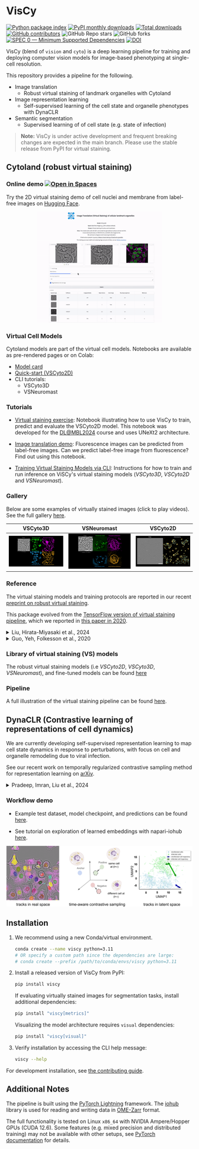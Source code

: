 # VisCy

[![Python package index](https://img.shields.io/pypi/v/viscy.svg)](https://pypi.org/project/viscy)
[![PyPI monthly downloads](https://img.shields.io/pypi/dm/viscy.svg)](https://pypistats.org/packages/viscy)
[![Total downloads](https://pepy.tech/badge/viscy)](https://pepy.tech/project/viscy)
[![GitHub contributors](https://img.shields.io/github/contributors-anon/mehta-lab/VisCy)](https://github.com/mehta-lab/VisCy/graphs/contributors)
![GitHub Repo stars](https://img.shields.io/github/stars/mehta-lab/VisCy)
![GitHub forks](https://img.shields.io/github/forks/mehta-lab/VisCy)
[![SPEC 0 — Minimum Supported Dependencies](https://img.shields.io/badge/SPEC-0-green?labelColor=%23004811&color=%235CA038)](https://scientific-python.org/specs/spec-0000/)
[![DOI](https://zenodo.org/badge/DOI/10.5281/zenodo.15022186.svg)](https://doi.org/10.5281/zenodo.15022186)

VisCy (blend of `vision` and `cyto`) is a deep learning pipeline for training and deploying computer vision models for image-based phenotyping at single-cell resolution.

This repository provides a pipeline for the following.

- Image translation
  - Robust virtual staining of landmark organelles with Cytoland
- Image representation learning
  - Self-supervised learning of the cell state and organelle phenotypes with DynaCLR
- Semantic segmentation
  - Supervised learning of of cell state (e.g. state of infection)

> **Note:**
VisCy is under active development and frequent breaking changes are expected in the main branch.
Please use the stable release from PyPI for virtual staining.

## Cytoland (robust virtual staining)

### Online demo [![Open in Spaces](https://huggingface.co/datasets/huggingface/badges/resolve/main/open-in-hf-spaces-sm-dark.svg)](https://huggingface.co/spaces/compmicro-czb/VirtualStaining)

Try the 2D virtual staining demo of cell nuclei and membrane from label-free images on
[Hugging Face](https://huggingface.co/spaces/compmicro-czb/VirtualStaining).

<p align="center">
<a href="https://compmicro-czb-virtualstaining.hf.space" target="_blank" rel="noopener noreferrer">
<img src="https://github.com/mehta-lab/VisCy/blob/7d3bed92e91fb44611a45be5350320d65ffcc111/docs/figures/vs_hf_demo.gif?raw=true" alt="Virtual Staining App Demo" height="300px" />
</a>
</p>

### Virtual Cell Models

Cytoland models are part of the virtual cell models.
Notebooks are available as pre-rendered pages or on Colab:

- [Model card](https://virtualcellmodels.cziscience.com/model/01961244-1970-7851-a4b9-fdbfa2fba9b2)
- [Quick-start (VSCyto2D)](https://virtualcellmodels.cziscience.com/quickstart/cytoland-quickstart)
- CLI tutorials:
  - VSCyto3D
  - VSNeuromast

### Tutorials

- [Virtual staining exercise](https://github.com/mehta-lab/VisCy/blob/main/examples/virtual_staining/dlmbl_exercise/solution.ipynb):
Notebook illustrating how to use VisCy to train, predict and evaluate the VSCyto2D model. This notebook was developed for the [DL@MBL2024](https://github.com/dlmbl/DL-MBL-2024) course and uses UNeXt2 architecture.

- [Image translation demo](https://github.com/mehta-lab/VisCy/blob/main/examples/virtual_staining/img2img_translation/solution.ipynb): Fluorescence images can be predicted from label-free images. Can we predict label-free image from fluorescence? Find out using this notebook.

- [Training Virtual Staining Models via CLI](https://github.com/mehta-lab/VisCy/wiki/virtual-staining-instructions):
Instructions for how to train and run inference on ViSCy's virtual staining models (*VSCyto3D*, *VSCyto2D* and *VSNeuromast*).

### Gallery

Below are some examples of virtually stained images (click to play videos).
See the full gallery [here](https://github.com/mehta-lab/VisCy/wiki/Gallery).

| VSCyto3D | VSNeuromast | VSCyto2D |
|:---:|:---:|:---:|
| [![HEK293T](https://github.com/mehta-lab/VisCy/blob/dde3e27482e58a30f7c202e56d89378031180c75/docs/figures/svideo_1.png?raw=true)](https://github.com/mehta-lab/VisCy/assets/67518483/d53a81eb-eb37-44f3-b522-8bd7bddc7755) | [![Neuromast](https://github.com/mehta-lab/VisCy/blob/dde3e27482e58a30f7c202e56d89378031180c75/docs/figures/svideo_3.png?raw=true)](https://github.com/mehta-lab/VisCy/assets/67518483/4cef8333-895c-486c-b260-167debb7fd64) | [![A549](https://github.com/mehta-lab/VisCy/blob/dde3e27482e58a30f7c202e56d89378031180c75/docs/figures/svideo_5.png?raw=true)](https://github.com/mehta-lab/VisCy/assets/67518483/287737dd-6b74-4ce3-8ee5-25fbf8be0018) |

### Reference

The virtual staining models and training protocols are reported in our recent [preprint on robust virtual staining](https://www.biorxiv.org/content/10.1101/2024.05.31.596901).

This package evolved from the [TensorFlow version of virtual staining pipeline](https://github.com/mehta-lab/microDL), which we reported in [this paper in 2020](https://elifesciences.org/articles/55502).

<details>
  <summary>Liu, Hirata-Miyasaki et al., 2024</summary>

  <pre><code>
  @article {Liu2024.05.31.596901,
          author = {Liu, Ziwen and Hirata-Miyasaki, Eduardo and Pradeep, Soorya and Rahm, Johanna and Foley, Christian and Chandler, Talon and Ivanov, Ivan and Woosley, Hunter and Lao, Tiger and Balasubramanian, Akilandeswari and Liu, Chad and Leonetti, Manu and Arias, Carolina and Jacobo, Adrian and Mehta, Shalin B.},
          title = {Robust virtual staining of landmark organelles},
          elocation-id = {2024.05.31.596901},
          year = {2024},
          doi = {10.1101/2024.05.31.596901},
          publisher = {Cold Spring Harbor Laboratory},
          URL = {https://www.biorxiv.org/content/early/2024/06/03/2024.05.31.596901},
          eprint = {https://www.biorxiv.org/content/early/2024/06/03/2024.05.31.596901.full.pdf},
          journal = {bioRxiv}
      }
</code></pre>
</details>

<details>
 <summary>Guo, Yeh, Folkesson et al., 2020</summary>

  <pre><code>
  @article {10.7554/eLife.55502,
      article_type = {journal},
      title = {Revealing architectural order with quantitative label-free imaging and deep learning},
      author = {Guo, Syuan-Ming and Yeh, Li-Hao and Folkesson, Jenny and Ivanov, Ivan E and Krishnan, Anitha P and Keefe, Matthew G and Hashemi, Ezzat and Shin, David and Chhun, Bryant B and Cho, Nathan H and Leonetti, Manuel D and Han, May H and Nowakowski, Tomasz J and Mehta, Shalin B},
      editor = {Forstmann, Birte and Malhotra, Vivek and Van Valen, David},
      volume = 9,
      year = 2020,
      month = {jul},
      pub_date = {2020-07-27},
      pages = {e55502},
      citation = {eLife 2020;9:e55502},
      doi = {10.7554/eLife.55502},
      url = {https://doi.org/10.7554/eLife.55502},
      keywords = {label-free imaging, inverse algorithms, deep learning, human tissue, polarization, phase},
      journal = {eLife},
      issn = {2050-084X},
      publisher = {eLife Sciences Publications, Ltd},
      }
    </code></pre>
  </details>

### Library of virtual staining (VS) models

The robust virtual staining models (i.e *VSCyto2D*, *VSCyto3D*, *VSNeuromast*), and fine-tuned models can be found [here](https://github.com/mehta-lab/VisCy/wiki/Library-of-virtual-staining-(VS)-Models)

### Pipeline

A full illustration of the virtual staining pipeline can be found [here](https://github.com/mehta-lab/VisCy/blob/dde3e27482e58a30f7c202e56d89378031180c75/docs/virtual_staining.md).

## DynaCLR (Contrastive learning of representations of cell dynamics)

We are currently developing self-supervised representation learning to map cell state dynamics in response to perturbations,
with focus on cell and organelle remodeling due to viral infection.

See our recent work on temporally regularized contrastive sampling method
for representation learning on [arXiv](https://arxiv.org/abs/2410.11281).

<details>
 <summary> Pradeep, Imran, Liu et al., 2024 </summary>

  <pre><code>
@misc{pradeep_contrastive_2024,
      title={Contrastive learning of cell state dynamics in response to perturbations},
      author={Soorya Pradeep and Alishba Imran and Ziwen Liu and Taylla Milena Theodoro and Eduardo Hirata-Miyasaki and Ivan Ivanov and Madhura Bhave and Sudip Khadka and Hunter Woosley and Carolina Arias and Shalin B. Mehta},
      year={2024},
      eprint={2410.11281},
      archivePrefix={arXiv},
      primaryClass={cs.CV},
      url={https://arxiv.org/abs/2410.11281},
}
    </code></pre>
  </details>

### Workflow demo

- Example test dataset, model checkpoint, and predictions can be found
[here](https://public.czbiohub.org/comp.micro/viscy/DynaCLR_demo/).

- See tutorial on exploration of learned embeddings with napari-iohub
[here](https://github.com/czbiohub-sf/napari-iohub/wiki/View-tracked-cells-and-their-associated-predictions/).

![DynaCLR schematic](https://github.com/mehta-lab/VisCy/blob/9eaab7eca50d684d8a473ad9da089aeab0e8f6a0/docs/figures/dynaCLR_schematic.png?raw=true)

## Installation

1. We recommend using a new Conda/virtual environment.

    ```sh
    conda create --name viscy python=3.11
    # OR specify a custom path since the dependencies are large:
    # conda create --prefix /path/to/conda/envs/viscy python=3.11
    ```

2. Install a released version of VisCy from PyPI:

    ```sh
    pip install viscy
    ```

    If evaluating virtually stained images for segmentation tasks,
    install additional dependencies:

    ```sh
    pip install "viscy[metrics]"
    ```

    Visualizing the model architecture requires `visual` dependencies:

    ```sh
    pip install "viscy[visual]"
    ```

3. Verify installation by accessing the CLI help message:

    ```sh
    viscy --help
    ```

For development installation, see [the contributing guide](https://github.com/mehta-lab/VisCy/blob/main/CONTRIBUTING.md).

## Additional Notes

The pipeline is built using the [PyTorch Lightning](https://www.pytorchlightning.ai/index.html) framework.
The [iohub](https://github.com/czbiohub-sf/iohub) library is used
for reading and writing data in [OME-Zarr](https://www.nature.com/articles/s41592-021-01326-w) format.

The full functionality is tested on Linux `x86_64` with NVIDIA Ampere/Hopper GPUs (CUDA 12.6).
Some features (e.g. mixed precision and distributed training) may not be available with other setups,
see [PyTorch documentation](https://pytorch.org) for details.
